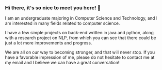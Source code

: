 ### Hi there, it's so nice to meet you here! 👋
I am an undergraduate majoring in Computer Science and Technology, and I am interested in many fields related to computer science.

I have a few simple projects on back-end written in java and python, along with a research project on NLP, from which you can see that there could be just a lot more improvements and progress.

We are all on our way to becoming stronger, and that will never stop. If you have a favorable impression of me, please do not hesitate to contact me at my email and I believe we can have a great conversation!
<!--
**EvanTheBoy/EvanTheBoy** is a ✨ _special_ ✨ repository because its `README.md` (this file) appears on your GitHub profile.

Here are some ideas to get you started:

- 🔭 I’m currently working on ...
- 🌱 I’m currently learning ...
- 👯 I’m looking to collaborate on ...
- 🤔 I’m looking for help with ...
- 💬 Ask me about ...
- 📫 How to reach me: ...
- 😄 Pronouns: ...
- ⚡ Fun fact: ...
-->
